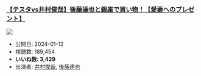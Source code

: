 ### [【テスタvs井村俊哉】後藤達也と銀座で買い物！【愛妻へのプレゼント】](https://www.youtube.com/watch?v=u52QZ4gjDvE)
[![](https://img.youtube.com/vi/u52QZ4gjDvE/sddefault.jpg)](https://www.youtube.com/watch?v=u52QZ4gjDvE)
-   公開日: 2024-01-12
-   視聴数: 189,454
-   **いいね数: 3,429**
-   出演者: [井村俊哉](/rehacq_fan/people/井村俊哉 "wikilink"), [後藤達也](/rehacq_fan/people/後藤達也 "wikilink")
